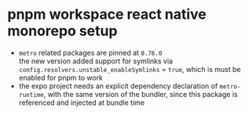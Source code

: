 # pnpm workspace react native monorepo setup

- `metro` related packages are pinned at `0.76.0`  
  the new version added support for symlinks via `config.resolvers.unstable_enableSymlinks` = `true`, which is must be enabled for pnpm to work
- the expo project needs an explicit dependency declaration of `metro-runtime`, with the same version of the bundler, since this package is referenced and injected at bundle time
